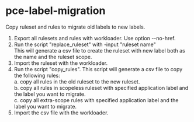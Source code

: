# pce-label-migration
Copy ruleset and rules to migrate old labels to new labels. 
    
1. Export all rulesets and rules with workloader. Use option --no-href.      
2. Run the script "replace_ruleset" with -input "ruleset name"  
    This will generate a csv file to create the ruleset with new label both as the name and the ruleset scope. 
3. Import the ruleset with the workloader.  
4. Run the script "copy_rules". This script will generate a csv file to copy the following rules:  
    a. copy all rules in the old ruleset to the new ruleset.    
    b. copy all rules in scopeless ruleset with specified application label and the label you want to migrate.      
    c. copy all extra-scope rules with specified application label and the label you want to migrate.   
4. Import the csv file with the workloader. 
